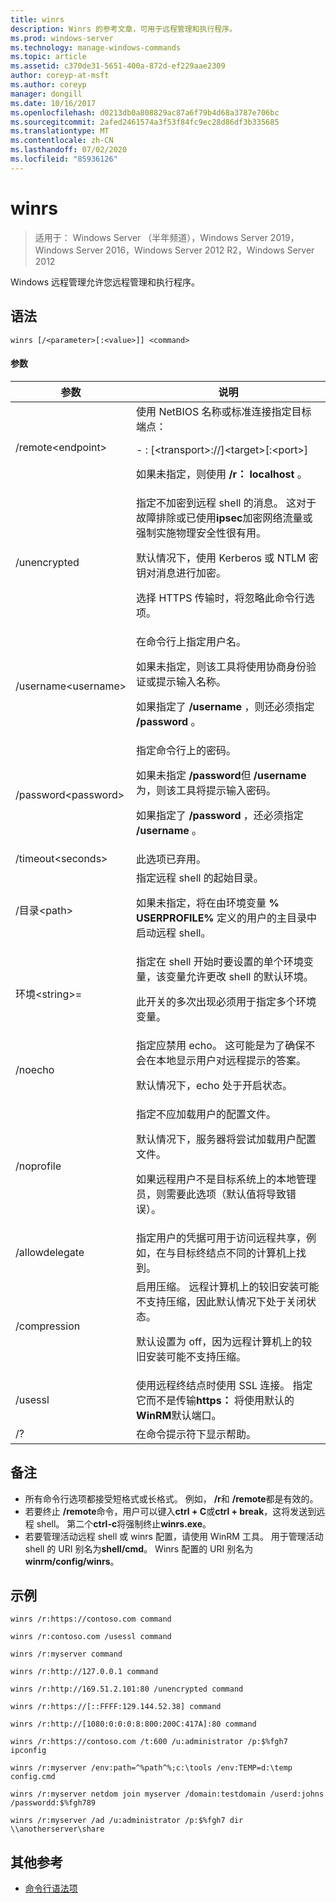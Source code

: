 ```yaml
---
title: winrs
description: Winrs 的参考文章，可用于远程管理和执行程序。
ms.prod: windows-server
ms.technology: manage-windows-commands
ms.topic: article
ms.assetid: c370de31-5651-400a-872d-ef229aae2309
author: coreyp-at-msft
ms.author: coreyp
manager: dongill
ms.date: 10/16/2017
ms.openlocfilehash: d0213db0a808829ac87a6f79b4d68a3787e706bc
ms.sourcegitcommit: 2afed2461574a3f53f84fc9ec28d86df3b335685
ms.translationtype: MT
ms.contentlocale: zh-CN
ms.lasthandoff: 07/02/2020
ms.locfileid: "85936126"
---
```

# <a name="winrs"></a>winrs

> 适用于： Windows Server （半年频道），Windows Server 2019，Windows Server 2016，Windows Server 2012 R2，Windows Server 2012

Windows 远程管理允许您远程管理和执行程序。
## <a name="syntax"></a>语法
```
winrs [/<parameter>[:<value>]] <command>
```
#### <a name="parameters"></a>参数

|           参数            |                                                                                                                                                                                    说明                                                                                                                                                                                     |
|--------------------------------|------------------------------------------------------------------------------------------------------------------------------------------------------------------------------------------------------------------------------------------------------------------------------------------------------------------------------------------------------------------------------------|
|      /remote\<endpoint>       |                                                                                          使用 NetBIOS 名称或标准连接指定目标端点：<p>-   <url>: [\<transport>://]\<target>[:\<port>]<p>如果未指定，则使用 **/r： localhost** 。                                                                                          |
|          /unencrypted          | 指定不加密到远程 shell 的消息。 这对于故障排除或已使用**ipsec**加密网络流量或强制实施物理安全性很有用。<p>默认情况下，使用 Kerberos 或 NTLM 密钥对消息进行加密。<p>选择 HTTPS 传输时，将忽略此命令行选项。 |
|     /username\<username>      |                                                                                在命令行上指定用户名。<p>如果未指定，则该工具将使用协商身份验证或提示输入名称。<p>如果指定了 **/username** ，则还必须指定 **/password** 。                                                                                 |
|     /password\<password>      |                                                                           指定命令行上的密码。<p>如果未指定 **/password**但 **/username**为，则该工具将提示输入密码。<p>如果指定了 **/password** ，还必须指定 **/username** 。                                                                            |
|      /timeout\<seconds>       |                                                                                                                                                                             此选项已弃用。                                                                                                                                                                             |
|       /目录\<path>       |                                                                                            指定远程 shell 的起始目录。<p>如果未指定，将在由环境变量 **% USERPROFILE%** 定义的用户的主目录中启动远程 shell。                                                                                             |
| 环境\<string>=<value> |                                                                          指定在 shell 开始时要设置的单个环境变量，该变量允许更改 shell 的默认环境。<p>此开关的多次出现必须用于指定多个环境变量。                                                                          |
|            /noecho             |                                                                                                    指定应禁用 echo。 这可能是为了确保不会在本地显示用户对远程提示的答案。<p>默认情况下，echo 处于开启状态。                                                                                                    |
|           /noprofile           |                                              指定不应加载用户的配置文件。<p>默认情况下，服务器将尝试加载用户配置文件。<p>如果远程用户不是目标系统上的本地管理员，则需要此选项（默认值将导致错误）。                                               |
|         /allowdelegate         |                                                                                                                  指定用户的凭据可用于访问远程共享，例如，在与目标终结点不同的计算机上找到。                                                                                                                   |
|          /compression          |                                                                           启用压缩。  远程计算机上的较旧安装可能不支持压缩，因此默认情况下处于关闭状态。<p>默认设置为 off，因为远程计算机上的较旧安装可能不支持压缩。                                                                           |
|            /usessl             |                                                                                                               使用远程终结点时使用 SSL 连接。  指定它而不是传输**https：** 将使用默认的**WinRM**默认端口。                                                                                                                |
|               /?               |                                                                                                                                                                        在命令提示符下显示帮助。                                                                                                                                                                        |

## <a name="remarks"></a>备注
-   所有命令行选项都接受短格式或长格式。 例如， **/r**和 **/remote**都是有效的。
-   若要终止 **/remote**命令，用户可以键入**ctrl + C**或**ctrl + break**，这将发送到远程 shell。 第二个**ctrl-c**将强制终止**winrs.exe**。
-   若要管理活动远程 shell 或 winrs 配置，请使用 WinRM 工具。  用于管理活动 shell 的 URI 别名为**shell/cmd**。  Winrs 配置的 URI 别名为**winrm/config/winrs**。

## <a name="examples"></a>示例
```
winrs /r:https://contoso.com command
```
```
winrs /r:contoso.com /usessl command
```
```
winrs /r:myserver command
```
```
winrs /r:http://127.0.0.1 command
```
```
winrs /r:http://169.51.2.101:80 /unencrypted command
```
```
winrs /r:https://[::FFFF:129.144.52.38] command
```
```
winrs /r:http://[1080:0:0:0:8:800:200C:417A]:80 command
```
```
winrs /r:https://contoso.com /t:600 /u:administrator /p:$%fgh7 ipconfig
```
```
winrs /r:myserver /env:path=^%path^%;c:\tools /env:TEMP=d:\temp config.cmd
```
```
winrs /r:myserver netdom join myserver /domain:testdomain /userd:johns /passwordd:$%fgh789
```
```
winrs /r:myserver /ad /u:administrator /p:$%fgh7 dir \\anotherserver\share
```

## <a name="additional-references"></a>其他参考
- [命令行语法项](command-line-syntax-key.md)

